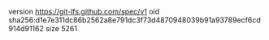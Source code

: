 version https://git-lfs.github.com/spec/v1
oid sha256:d1e7e311dc86b2562a8e791dc3f73d4870948039b91a93789ecf6cd914d91162
size 5261
